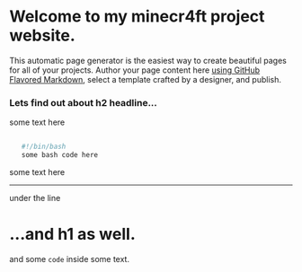 # Welcome to my minecr4ft project website.
 This automatic page generator is the easiest way to create beautiful pages for all of your projects. Author your page content here [using GitHub Flavored Markdown](https://guides.github.com/features/mastering-markdown/), select a template crafted by a designer, and publish.


### Lets find out about h2 headline...

 some text here

 ```bash

    #!/bin/bash
    some bash code here

``` 

some text here


----

under the line

# ...and h1 as well.

 and some `code` inside some text.

